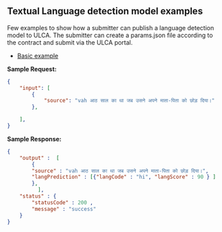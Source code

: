 ## Textual Language detection model examples
Few examples to show how a submitter can publish a language detection model to ULCA. The submitter can create a params.json file according to the contract and submit via the ULCA portal.

* [Basic example](./basic)

**Sample Request:**
```json
{
    "input": [
        {
            "source": "vah आठ साल का था जब उसने अपने माता-पिता को छोड़ दिया।"
        },

    ],
}
```

**Sample Response:**
```json
{
    "output" :  [
        {        
        "source" : "vah आठ साल का था जब उसने अपने माता-पिता को छोड़ दिया।",       
        "langPrediction" : [{"langCode" : "hi", "langScore" : 90 } ]    
        },
          ],           
    "status" : {  
        "statusCode" : 200 ,
        "message" : "success"     
    }
}

```